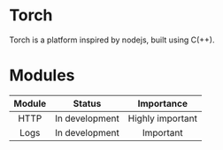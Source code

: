 Torch
=====

Torch is a platform inspired by nodejs, built using C(++).

Modules
=======
| Module | Status            | Importance       |
|:------:|:-----------------:|:----------------:|
| HTTP   | In development    | Highly important |
| Logs   | In development    | Important        |